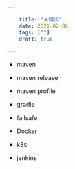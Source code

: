 ```yaml
---

    title: "关键词"
    date: 2021-02-06
    tags: [""]
    draft: true

---
```

* maven
* maven release
* maven profile

* gradle
* failsafe
* Docker
* k8s
* jenkins